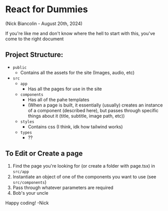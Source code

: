 # React for Dummies
(Nick Biancolin - August 20th, 2024)

If you're like me and don't know where the hell to start with this, you've come to the right document

## Project Structure:
- `public`
  - Contains all the assets for the site (Images, audio, etc)
- `src`
  - `app`
    - Has all the pages for use in the site
  - `components`
    - Has all of the pahe templates 
    - (When a page is built, it essentially (usually) creates an instance of a component (described here), but passes through specific things about it (title, subtitle, image path, etc))
  - `styles`
    - Contains css (I think, idk how tailwind works)
  - `types`
    - ??

## To Edit or Create a page

1. Find the page you're looking for (or create a folder with page.tsx) in `src/app`
2. Instantiate an object of one of the components you want to use (see `src/components`)
3. Pass through whatever parameters are required
4. Bob's your uncle

Happy coding!
-Nick